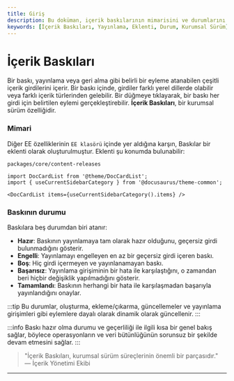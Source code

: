 ```yaml
---
title: Giriş
description: Bu doküman, içerik baskılarının mimarisini ve durumlarını detaylandırmaktadır. Kullanıcıların baskı süreçleri hakkında bilgi sahibi olmalarını ve olası durumları anlamalarını sağlar.
keywords: [İçerik Baskıları, Yayınlama, Eklenti, Durum, Kurumsal Sürüm]
---
```


# İçerik Baskıları

Bir baskı, yayınlama veya geri alma gibi belirli bir eyleme atanabilen çeşitli içerik girdilerini içerir. Bir baskı içinde, girdiler farklı yerel dillerde olabilir veya farklı içerik türlerinden gelebilir. Bir düğmeye tıklayarak, bir baskı her girdi için belirtilen eylemi gerçekleştirebilir. **İçerik Baskıları**, bir kurumsal sürüm özelliğidir.

### Mimari

Diğer EE özelliklerinin `EE klasörü` içinde yer aldığına karşın, Baskılar bir eklenti olarak oluşturulmuştur. Eklenti şu konumda bulunabilir:

```
packages/core/content-releases
```

```mdx-code-block
import DocCardList from '@theme/DocCardList';
import { useCurrentSidebarCategory } from '@docusaurus/theme-common';

<DocCardList items={useCurrentSidebarCategory().items} />
```

### Baskının durumu

Baskılara beş durumdan biri atanır:

- **Hazır**: Baskının yayınlamaya tam olarak hazır olduğunu, geçersiz girdi bulunmadığını gösterir.
- **Engelli**: Yayınlamayı engelleyen en az bir geçersiz girdi içeren baskı.
- **Boş**: Hiç girdi içermeyen ve yayınlanamayan baskı.
- **Başarısız**: Yayınlama girişiminin bir hata ile karşılaştığını, o zamandan beri hiçbir değişiklik yapılmadığını gösterir.
- **Tamamlandı**: Baskının herhangi bir hata ile karşılaşmadan başarıyla yayınlandığını onaylar.

:::tip
Bu durumlar, oluşturma, ekleme/çıkarma, güncellemeler ve yayınlama girişimleri gibi eylemlere dayalı olarak dinamik olarak güncellenir.
:::

:::info
Baskı hazır olma durumu ve geçerliliği ile ilgili kısa bir genel bakış sağlar, böylece operasyonların ve veri bütünlüğünün sorunsuz bir şekilde devam etmesini sağlar.
:::

> "İçerik Baskıları, kurumsal sürüm süreçlerinin önemli bir parçasıdır."  
> — İçerik Yönetimi Ekibi

---